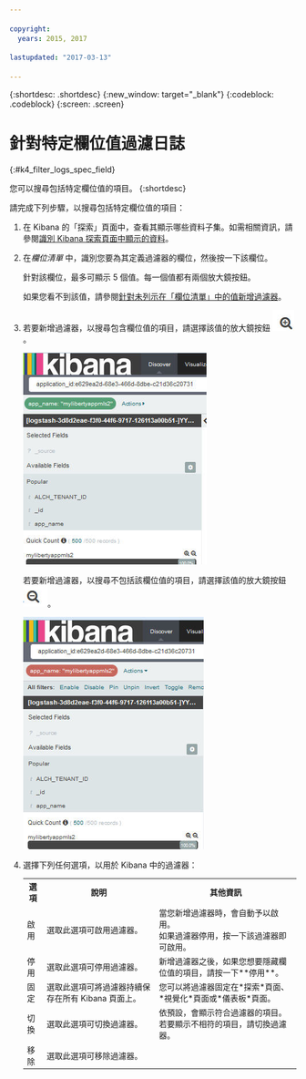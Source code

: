 ```yaml
---

copyright:
  years: 2015, 2017

lastupdated: "2017-03-13"

---
```



{:shortdesc: .shortdesc}
{:new_window: target="_blank"}
{:codeblock: .codeblock}
{:screen: .screen}

# 針對特定欄位值過濾日誌
{:#k4_filter_logs_spec_field}

您可以搜尋包括特定欄位值的項目。
{:shortdesc}

請完成下列步驟，以搜尋包括特定欄位值的項目：

1. 在 Kibana 的「探索」頁面中，查看其顯示哪些資料子集。如需相關資訊，請參閱[識別 Kibana 探索頁面中顯示的資料](logging_kibana_analize_logs_interactively.html#k4_identify_data)。

2. 在*欄位清單* 中，識別您要為其定義過濾器的欄位，然後按一下該欄位。

    針對該欄位，最多可顯示 5 個值。每一個值都有兩個放大鏡按鈕。 
    
    如果您看不到該值，請參閱[針對未列示在「欄位清單」中的值新增過濾器](k4_add_filter_out_value.html#k4_add_filter_out_value)。

3. 若要新增過濾器，以搜尋包含欄位值的項目，請選擇該值的放大鏡按鈕 ![內含模式的放大鏡按鈕](images/k4_include_field_icon.jpg "內含模式的放大鏡按鈕")。

    ![包括欄位值的過濾器](images/k4_add_filter_for_field.jpg "包括欄位值的過濾器")

    若要新增過濾器，以搜尋不包括該欄位值的項目，請選擇該值的放大鏡按鈕 ![排除模式的放大鏡按鈕](images/k4_exclude_field_icon.jpg "排除模式的放大鏡按鈕")。

    ![排除欄位值的過濾器](images/k4_add_filter_to_exclude_field.jpg "排除欄位值的過濾器")

4. 選擇下列任何選項，以用於 Kibana 中的過濾器：

    <table>
      <tbody>
        <tr>
          <th align="center">選項</th>
          <th align="center">說明</th>
          <th align="center">其他資訊</th>
        </tr>
        <tr>
          <td align="left">啟用</td>
          <td align="left">選取此選項可啟用過濾器。</td>
          <td align="left">當您新增過濾器時，會自動予以啟用。<br> 如果過濾器停用，按一下該過濾器即可啟用。</td>
        </tr>
        <tr>
          <td align="left">停用</td>
          <td align="left">選取此選項可停用過濾器。</td>
          <td align="left">新增過濾器之後，如果您想要隱藏欄位值的項目，請按一下**停用**。</td>
        </tr>
        <tr>
          <td align="left">固定</td>
          <td align="left">選取此選項可將過濾器持續保存在所有 Kibana 頁面上。</td>
          <td align="left">您可以將過濾器固定在*探索*頁面、*視覺化*頁面或*儀表板*頁面。</td>
        </tr>
        <tr>
          <td align="left">切換</td>
          <td align="left">選取此選項可切換過濾器。</td>
          <td align="left">依預設，會顯示符合過濾器的項目。若要顯示不相符的項目，請切換過濾器。</td>
        </tr>
        <tr>
          <td align="left">移除</td>
          <td align="left">選取此選項可移除過濾器。</td>
          <td align="left"></td>
        </tr>
      </tbody>
    </table>

 

 
 

